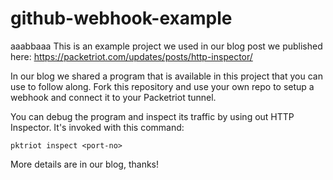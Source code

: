 # github-webhook-example
aaabbaaa
This is an example project we used in our blog post we published here:
https://packetriot.com/updates/posts/http-inspector/

In our blog we shared a program that is available in this project that you can use to follow along.  Fork this repository and use your own repo to setup a webhook and connect it to your Packetriot tunnel.

You can debug the program and inspect its traffic by using out HTTP Inspector.  It's invoked with this command:

```
pktriot inspect <port-no>
```

More details are in our blog, thanks!

